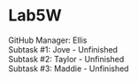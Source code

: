 # Lab5W

GitHub Manager: Ellis  
Subtask #1: Jove - Unfinished  
Subtask #2: Taylor - Unfinished  
Subtask #3: Maddie - Unfinished
